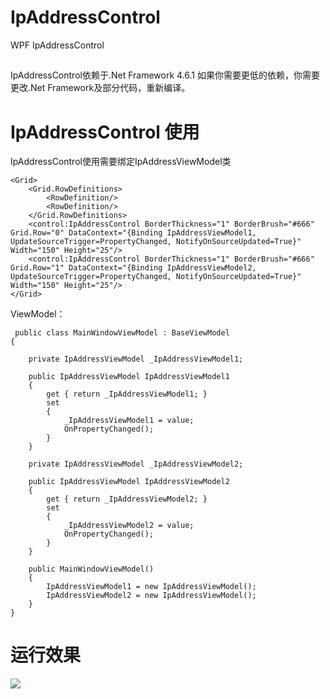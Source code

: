 # IpAddressControl
WPF IpAddressControl

##

IpAddressControl依赖于.Net Framework 4.6.1
如果你需要更低的依赖，你需要更改.Net Framework及部分代码，重新编译。

# IpAddressControl 使用
IpAddressControl使用需要绑定IpAddressViewModel类

    <Grid>
        <Grid.RowDefinitions>
            <RowDefinition/>
            <RowDefinition/>
        </Grid.RowDefinitions>
        <control:IpAddressControl BorderThickness="1" BorderBrush="#666" Grid.Row="0" DataContext="{Binding IpAddressViewModel1, UpdateSourceTrigger=PropertyChanged, NotifyOnSourceUpdated=True}" Width="150" Height="25"/>
        <control:IpAddressControl BorderThickness="1" BorderBrush="#666" Grid.Row="1" DataContext="{Binding IpAddressViewModel2, UpdateSourceTrigger=PropertyChanged, NotifyOnSourceUpdated=True}" Width="150" Height="25"/>
    </Grid>


ViewModel：
    
	 public class MainWindowViewModel : BaseViewModel
    {

        private IpAddressViewModel _IpAddressViewModel1;

        public IpAddressViewModel IpAddressViewModel1
        {
            get { return _IpAddressViewModel1; }
            set
            {
                _IpAddressViewModel1 = value;
                OnPropertyChanged();
            }
        }

        private IpAddressViewModel _IpAddressViewModel2;

        public IpAddressViewModel IpAddressViewModel2
        {
            get { return _IpAddressViewModel2; }
            set
            {
                _IpAddressViewModel2 = value;
                OnPropertyChanged();
            }
        }

        public MainWindowViewModel()
        {
            IpAddressViewModel1 = new IpAddressViewModel();
            IpAddressViewModel2 = new IpAddressViewModel();
        }
    }

# 运行效果
![](https://i.imgur.com/8KiElYQ.gif)

